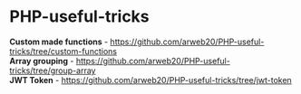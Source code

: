 # PHP-useful-tricks

**Custom made functions** - https://github.com/arweb20/PHP-useful-tricks/tree/custom-functions<br/>
**Array grouping** - https://github.com/arweb20/PHP-useful-tricks/tree/group-array <br/>
**JWT Token** - https://github.com/arweb20/PHP-useful-tricks/tree/jwt-token 
